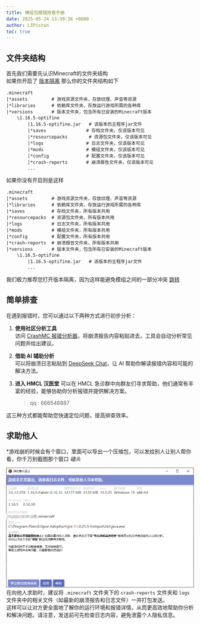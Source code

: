 ```yaml
---
title: 模组包报错排查手册
date: 2025-05-24 13:39:36 +0800
author: LIPiston
toc: true
---
```


## 文件夹结构

首先我们需要先认识Minecraft的文件夹结构  
如果你开启了 [版本隔离](launcher/global-version-isolation.html) 那么你的文件夹结构如下  
```text
.minecraft
|*assets         # 游戏资源文件夹，存放纹理、声音等资源
|*libraries      # 依赖库文件夹，存放运行游戏所需的各种库
|*versions       # 版本文件夹，包含所有已安装的Minecraft版本
    \1.16.5-optifine
        |1.16.5-optifine.jar   # 该版本的主程序jar文件
        |*saves               # 存档文件夹，仅该版本可见
        |*resourcepacks        # 资源包文件夹，仅该版本可见
        |*logs                # 日志文件夹，仅该版本可见
        |*mods                # 模组文件夹，仅该版本可见
        |*config              # 配置文件夹，仅该版本可见
        |*crash-reports       # 崩溃报告文件夹，仅该版本可见
        ...
```

如果你没有开启则是这样  
```text
.minecraft
|*assets         # 游戏资源文件夹，存放纹理、声音等资源
|*libraries      # 依赖库文件夹，存放运行游戏所需的各种库
|*saves          # 存档文件夹，所有版本共用
|*resourcepacks  # 资源包文件夹，所有版本共用
|*logs           # 日志文件夹，所有版本共用
|*mods           # 模组文件夹，所有版本共用
|*config         # 配置文件夹，所有版本共用
|*crash-reports  # 崩溃报告文件夹，所有版本共用
|*versions       # 版本文件夹，包含所有已安装的Minecraft版本
    \1.16.5-optifine
        |1.16.5-optifine.jar   # 该版本的主程序jar文件
        ...
```

我们极力推荐您打开版本隔离，因为这样能避免模组之间的一部分冲突 [跳转](/launcher/global-version-isolation.html)

## 简单排查

在遇到报错时，您可以通过以下两种方式进行初步分析：

1. **使用社区分析工具**  
    访问 [CrashMC 报错分析器](https://www.crashmc.com/analyzer)，将崩溃报告内容粘贴进去，工具会自动分析常见问题并给出建议。

2. **借助 AI 辅助分析**  
    可以将崩溃日志粘贴到 [DeepSeek Chat](https://chat.deepseek.com/)，让 AI 帮助你解读报错内容和可能的解决方法。

3. **进入 HMCL 汉医堂**
    可以在 HMCL 急诊群中向群友们寻求帮助，他们通常有丰富的经验，能够协助你分析报错并提供解决方案。  

    > qq : 666546887

这三种方式都能帮助您快速定位问题，提高排查效率。 

## 求助他人

*游戏崩的时候会有个窗口，里面可以导出一个压缩包，可以发给别人让别人帮你看，你千万别截图那个窗口 *磕头*

![报错示例截图](/assets/img/docs/error-handbook/image.png)
在向他人求助时，建议将 `.minecraft` 文件夹下的 `crash-reports` 文件夹和 `logs` 文件夹中的相关文件（如最新的崩溃报告和日志文件）一并打包发送。  
这样可以让对方更全面地了解你的运行环境和报错详情，从而更高效地帮助你分析和解决问题。请注意，发送前可先检查日志内容，避免泄露个人隐私信息。

